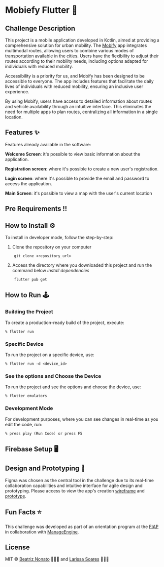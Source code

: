 # Mobiefy Flutter 🛵

## Challenge Description
This project is a mobile application developed in Kotlin, aimed at providing a comprehensive solution for urban mobility. The [Mobify](https://mobiefy.netlify.app) app integrates multimodal routes, allowing users to combine various modes of transportation available in the cities. Users have the 
flexibility to adjust their routes according to their mobility needs, including options adapted for individuals with reduced mobility.

Accessibility is a priority for us, and Mobify has been designed to be accessible to everyone. The app includes features that facilitate the daily lives of individuals with reduced mobility, ensuring an inclusive user experience.

By using Mobify, users have access to detailed information about routes and vehicle availability through an intuitive interface. This eliminates the need for multiple apps to plan routes, centralizing all information in a single location.

## Features ✨
Features already available in the software:

**Welcome Screen**: it's possible to view basic information about the application.

**Registration screen**: where it's possible to create a new user's registration.

**Login screen**: where it's possible to provide the email and password to access the application.

**Main Screen**: it's possible to view a map with the user's current location


## Pre Requirements ‼️


## How to Install ⚙️

To install in developer mode, follow the step-by-step:

1. Clone the repository on your computer
```
    git clone <repository_url>
```

2. Access the directory where you downloaded this project and run the command below *install dependencies*
```
    flutter pub get
```


## How to Run 🕹

### Building the Project
To create a production-ready build of the project, execute:
```
% flutter run
```

### Specific Device
To run the project on a specific device, use:
```
% flutter run -d <device_id>
```

### See the options and Choose the Device
To run the project and see the options and choose the device, use:
```
% flutter emulators
```

### Development Mode
For development purposes, where you can see changes in real-time as you edit the code, run:
```
% press play (Run Code) or press F5
```


## Firebase Setup 🖥


## Design and Prototyping 🎨

Figma was chosen as the central tool in the challenge due to its real-time collaboration capabilities and intuitive interface for agile design and prototyping. Please access to view the app's creation [wireframe](https://www.figma.com/design/4Fj5dHkzcDBgtPvTKKAY0E/MaaS-App?node-id=2116-2025&t=dKvGq7BpwUmAtEh6-1) and [prototype](https://www.figma.com/design/4Fj5dHkzcDBgtPvTKKAY0E/MaaS-App?node-id=2116-2025&t=dKvGq7BpwUmAtEh6-1).


## Fun Facts ⭐

This challenge was developed as part of an orientation program at the [FIAP](https://www.fiap.com.br) in collaboration with [ManageEngine](https://www.manageengine.com).

## License
MIT © [Beatriz Nonato](https://www.linkedin.com/in/beatriznonato/) 👩🏻‍💻 and [Larissa Soares](https://www.linkedin.com/in/larissacsoares/) 👩🏼‍💻